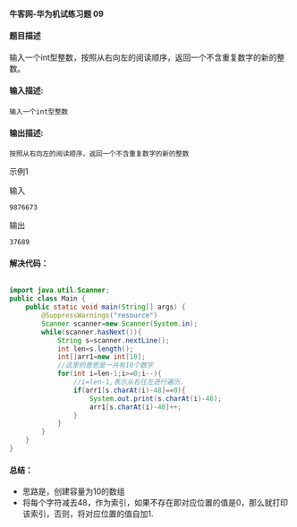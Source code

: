 #### 牛客网-华为机试练习题 09

#### 题目描述

输入一个int型整数，按照从右向左的阅读顺序，返回一个不含重复数字的新的整数。

#### 输入描述:

```
输入一个int型整数
```

#### 输出描述:

```
按照从右向左的阅读顺序，返回一个不含重复数字的新的整数
```

示例1

输入

```
9876673
```

输出

```
37689
```

#### 解决代码：

```java

import java.util.Scanner;
public class Main {
    public static void main(String[] args) {
        @SuppressWarnings("resource")
        Scanner scanner=new Scanner(System.in);
        while(scanner.hasNext()){
            String s=scanner.nextLine();
            int len=s.length();
            int[]arr1=new int[10];
            //这里的意思是一共有10个数字
            for(int i=len-1;i>=0;i--){
                //i=len-1,表示从右往左进行遍历，
                if(arr1[s.charAt(i)-48]==0){
                    System.out.print(s.charAt(i)-48);
                    arr1[s.charAt(i)-48]++;
                }
            }
        }
    }
}

```

#### 总结：

* 思路是，创建容量为10的数组
* 将每个字符减去48，作为索引，如果不存在即对应位置的值是0，那么就打印该索引，否则，将对应位置的值自加1.